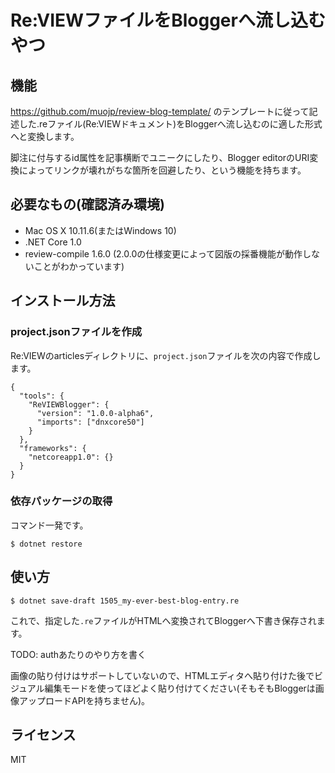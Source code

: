 # Re:VIEWファイルをBloggerへ流し込むやつ

## 機能

https://github.com/muojp/review-blog-template/ のテンプレートに従って記述した.reファイル(Re:VIEWドキュメント)をBloggerへ流し込むのに適した形式へと変換します。

脚注に付与するid属性を記事横断でユニークにしたり、Blogger editorのURI変換によってリンクが壊れがちな箇所を回避したり、という機能を持ちます。

## 必要なもの(確認済み環境)

- Mac OS X 10.11.6(またはWindows 10)
- .NET Core 1.0
- review-compile 1.6.0 (2.0.0の仕様変更によって図版の採番機能が動作しないことがわかっています)
 
## インストール方法

### project.jsonファイルを作成

Re:VIEWのarticlesディレクトリに、`project.json`ファイルを次の内容で作成します。

```
{
  "tools": {
    "ReVIEWBlogger": {
      "version": "1.0.0-alpha6",
      "imports": ["dnxcore50"]
    }
  },
  "frameworks": {
    "netcoreapp1.0": {}
  }
}
```

### 依存パッケージの取得

コマンド一発です。

```
$ dotnet restore
```


## 使い方

```
$ dotnet save-draft 1505_my-ever-best-blog-entry.re
```

これで、指定した`.re`ファイルがHTMLへ変換されてBloggerへ下書き保存されます。

TODO: authあたりのやり方を書く

画像の貼り付けはサポートしていないので、HTMLエディタへ貼り付けた後でビジュアル編集モードを使ってほどよく貼り付けてください(そもそもBloggerは画像アップロードAPIを持ちません)。

## ライセンス

MIT
